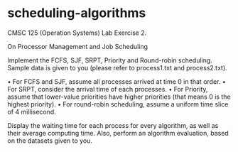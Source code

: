 # scheduling-algorithms
CMSC 125 (Operation Systems) Lab Exercise 2. 

On Processor Management and Job Scheduling

Implement the FCFS, SJF, SRPT, Priority and Round-robin scheduling. Sample data is given to you
(please refer to process1.txt and process2.txt).

• For FCFS and SJF, assume all processes arrived at time 0 in that order.
• For SRPT, consider the arrival time of each processes.
• For Priority, assume that lower-value priorities have higher priorities (that means 0 is the
highest priority).
• For round-robin scheduling, assume a uniform time slice of 4 millisecond.

Display the waiting time for each process for every algorithm, as well as their average computing time.
Also, perform an algorithm evaluation, based on the datasets given to you.
